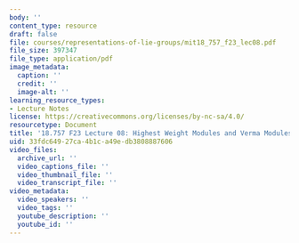 ```yaml
---
body: ''
content_type: resource
draft: false
file: courses/representations-of-lie-groups/mit18_757_f23_lec08.pdf
file_size: 397347
file_type: application/pdf
image_metadata:
  caption: ''
  credit: ''
  image-alt: ''
learning_resource_types:
- Lecture Notes
license: https://creativecommons.org/licenses/by-nc-sa/4.0/
resourcetype: Document
title: '18.757 F23 Lecture 08: Highest Weight Modules and Verma Modules'
uid: 33fdc649-27ca-4b1c-a49e-db3808887606
video_files:
  archive_url: ''
  video_captions_file: ''
  video_thumbnail_file: ''
  video_transcript_file: ''
video_metadata:
  video_speakers: ''
  video_tags: ''
  youtube_description: ''
  youtube_id: ''
---
```

